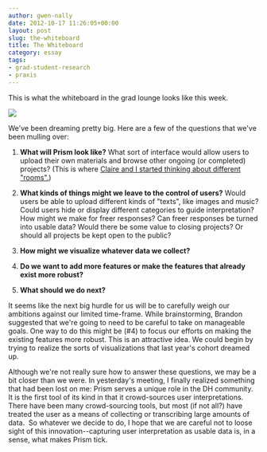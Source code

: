 ```yaml
---
author: gwen-nally
date: 2012-10-17 11:26:05+00:00
layout: post
slug: the-whiteboard
title: The Whiteboard
category: essay
tags:
- grad-student-research
- praxis
---
```


This is what the whiteboard in the grad lounge looks like this week.

[![](http://static.scholarslab.org/wp-content/uploads/2012/10/whiteboard2-300x225.png)](https://scholarslab.org/digital-humanities/the-whiteboard/attachment/whiteboard-3/)

We've been dreaming pretty big. Here are a few of the questions that we've been mulling over:

1. **What will Prism look like?** What sort of interface would allow users to upload their own materials and browse other ongoing (or completed) projects? (This is where [Claire and I started thinking about different "rooms".](https://scholarslab.org/digital-humanities/fun-with-prism/))

2. **What kinds of things might we leave to the control of users?** Would users be able to upload different kinds of "texts", like images and music? Could users hide or display different categories to guide interpretation? How might we make for freer responses? Can freer responses be turned into usable data? Would there be some value to closing projects? Or should all projects be kept open to the public?

3. **How might we visualize whatever data we collect?**   

4. **Do we want to add more features or make the features that already exist more robust?**

5. **What should we do next?**

It seems like the next big hurdle for us will be to carefully weigh our ambitions against our limited time-frame. While brainstorming, Brandon suggested that we're going to need to be careful to take on manageable goals. One way to do this might be (#4) to focus our efforts on making the existing features more robust. This is an attractive idea. We could begin by trying to realize the sorts of visualizations that last year's cohort dreamed up.

Although we're not really sure how to answer these questions, we may be a bit closer than we were. In yesterday's meeting, I finally realized something that had been lost on me: Prism serves a unique role in the DH community. It is the first tool of its kind in that it crowd-sources user interpretations. There have been many crowd-sourcing tools, but most (if not all?) have treated the user as a means of collecting or transcribing large amounts of data.  So whatever we decide to do, I hope that we are careful not to loose sight of this innovation--capturing user interpretation as usable data is, in a sense, what makes Prism tick.
